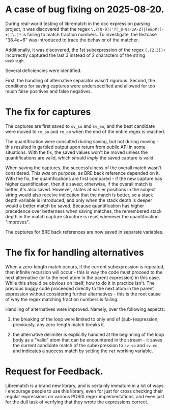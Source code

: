A case of bug fixing on 2025-08-20.
====

During real-world testing of librematch in the dcc expression parsing project,
it was discovered that the regex `\.?[0-9]('?[_0-9a-zA-Z]|[eEpP][-+]|\.)*`
is failing to match fraction numbers. To investigate, the testcase "38.4e+6"
was introduced to trace the behavior of the matcher.

Additionally, it was discovered, the 1st subexpression of the regex `(.{2,3})+`
incorrectly captured the last 3 instead of 2 characters of
the string `weeknigh`.

Several deficiencies were identified.

First, the handling of alternative separator wasn't rigorous. Second, the
conditions for saving captures were underspecified and allowed for too much
false positives and false negatives.

The fix for captures
====

The captures are first saved to `sv_so` and `sv_eo`, and the best candidate
were moved to `rm_so` and `rm_eo` when the end of the entire regex is reached.

The quantification were consulted during saving, but not during moving - this
resulted in garbled output upon return from public API in some situations.
With the fix, the saved values won't be moved unless the quantifications are
valid, which *should imply* the saved capture is valid.

When saving the captures, the successfulness of the overall match wasn't
considered. This *was* on purpose, as BRE back reference depended on it.
With the fix, the quantifications are first compared - if the new capture has
higher quantification, then it's saved; otherwise, if the overall match is
better, it's also saved. However, states at earlier positions in the subject
string would also receive indication that the match is better, so a stack depth
variable is introduced, and only when the stack depth is deeper would a better
match be saved. Because quantification has higher precedence over betterness
when saving matches, the remembered stack depth in the match capture structure
is reset whenever the quantification "improves".

The captures for BRE back references are now saved in separate variables.

The fix for handling alternatives
====

When a zero-length match occurs, if the current subexpression is repeated, then
infinite recursion will occur - this is way the code must proceed to the next
alternative (or to the next atom in the parent expression) in this case.
While this should be obvious on itself, how to do it in practice isn't. The
previous buggy code proceeded directly to the next atom in the parent
expression without considering further alternatives - this is the root cause
of why the regex matching fraction numbers is failing.

Handling of alternatives were improved. Namely, over the following aspects:

1. the breaking of the loop were limited to only end of (sub-)expression,
   previously, any zero-length match breaks it.

2. the alternative delimiter is explicitly handled at the beginning of the loop
   body as a "valid" atom that can be encountered in the stream - it saves the
   current candidate match of the subexpression to `sv_so` and `sv_eo`, and
   indicates a success match by setting the `ret` working variable.

Request for Feedback.
====

Librematch is a brand new library, and is certainly immature in a lot of ways.
I encourage people to use this library, even for just for cross checking their
regular expressions on various POSIX regex implementations, and even just for
the dull task of verifying that they wrote the expressions correct.
